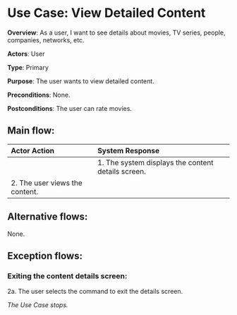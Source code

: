 # Use Case: View Detailed Content

**Overview**: As a user, I want to see details about movies, TV series, people, companies, networks, etc.

**Actors**: User

**Type**: Primary

**Purpose**: The user wants to view detailed content.

**Preconditions**: None.

**Postconditions**: The user can rate movies.

## Main flow:
| Actor Action | System Response |
|:-------------|:----------------|
|| 1. The system displays the content details screen. |
| 2. The user views the content. ||

## Alternative flows:
None.

## Exception flows:
### Exiting the content details screen:

2a. The user selects the command to exit the details screen.

_The Use Case stops._
